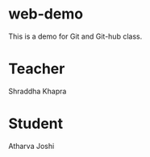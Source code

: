 # web-demo
This is a demo for Git and Git-hub class.

# Teacher
Shraddha Khapra

# Student
Atharva Joshi
